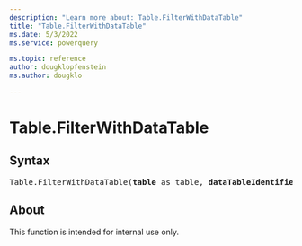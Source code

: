 ```yaml
---
description: "Learn more about: Table.FilterWithDataTable"
title: "Table.FilterWithDataTable"
ms.date: 5/3/2022
ms.service: powerquery

ms.topic: reference
author: dougklopfenstein
ms.author: dougklo

---
```

# Table.FilterWithDataTable

## Syntax

<pre>
Table.FilterWithDataTable(<b>table</b> as table, <b>dataTableIdentifier</b> as text) as any
</pre>

## About

This function is intended for internal use only.

